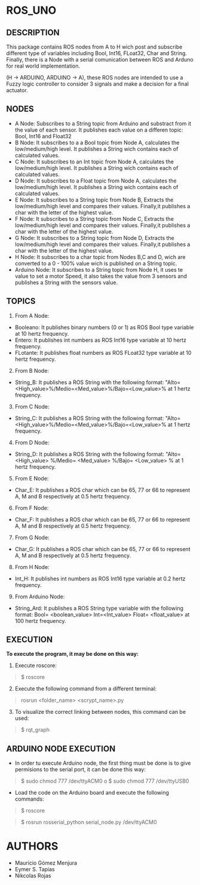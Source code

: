 # ROS_UNO

## DESCRIPTION


This package contains ROS nodes from A to H wich post and subscribe different type of variables including Bool, Int16, FLoat32, Char and String.
Finally, there is a Node with a serial comunication between ROS and Arduno for real world implementation.

(H -> ARDUINO, ARDUINO -> A), these ROS nodes are intended to use a Fuzzy logic controller to consider 3 signals and make a decision for a final actuator.

## NODES

- A Node: Subscribes to a String topic from Arduino and substract from it the value of each sensor. It publishes each value on a differen topic: Bool, Int16 and Float32  
- B Node: It subscribes to a a Bool topic from Node A, calculates the low/medium/high level. It publishes a String wich contains each of calculated values.
- C Node: It subscribes to an Int topic from Node A, calculates the low/medium/high level. It publishes a String wich contains each of calculated values.
- D Node: It subscribes to a Float topic from Node A, calculates the low/medium/high level. It publishes a String wich contains each of calculated values.
- E Node: It subscribes to a String topic from Node B, Extracts the low/medium/high level and compares their values. Finally,it publishes a char with the letter of the highest value.
- F Node: It subscribes to a String topic from Node C, Extracts the low/medium/high level and compares their values. Finally,it publishes a char with the letter of the highest value.
- G Node: It subscribes to a String topic from Node D, Extracts the low/medium/high level and compares their values. Finally,it publishes a char with the letter of the highest value.
- H Node: It subscribes to a char topic from Nodes B,C and D, wich are converted to a 0 - 100% value wich is published on a String topic.
- Arduino Node: It subscribes to a String topic from Node H, it uses te value to set a motor Speed, it also takes the value from 3 sensors and publishes a String with the sensors value. 

## TOPICS

1. From A Node:

- Booleano: It publishes binary numbers (0 or 1) as ROS Bool type variable at 10 hertz frequency. 
- Entero: It publishes int numbers as ROS Int16 type variable at 10 hertz frequency. 
- FLotante: It publishes float numbers as ROS FLoat32 type variable at 10 hertz frequency. 
2. From B Node: 
- String_B: It publishes a ROS String with the following format: "Alto=<High_value>%/Medio=<Med_value>%/Bajo=<Low_value>% at 1 hertz frequency.

3. From C Node: 
- String_C: It publishes a ROS String with the following format: "Alto=<High_value>%/Medio=<Med_value>%/Bajo=<Low_value>% at 1 hertz frequency.

4. From D Node: 
- String_D: It publishes a ROS String with the following format: "Alto= <High_value> %/Medio= <Med_value> %/Bajo= <Low_value> % at 1 hertz frequency.

5. From E Node: 
- Char_E: It publishes a ROS char which can be 65, 77 or 66 to represent A, M and B respectively at 0.5 hertz frequency.


6. From F Node: 
- Char_F: It publishes a ROS char which can be 65, 77 or 66 to represent A, M and B respectively at 0.5 hertz frequency.


7. From G Node: 
- Char_G: It publishes a ROS char which can be 65, 77 or 66 to represent A, M and B respectively at 0.5 hertz frequency.


8. From H Node: 
- Int_H: It publishes int numbers as ROS Int16 type variable at 0.2 hertz frequency. 


9. From Arduino Node: 
- String_Ard: It publishes a ROS String type variable with the following format: Bool= <boolean_value> Int=<Int_value> Float= <float_value> at 100 hertz frequency. 

## EXECUTION

**To execute the program, it may be done on this way:**

1. Execute roscore:
> $ roscore

2. Execute the following command from a different terminal:
> rosrun <folder_name> <scrypt_name>.py

3. To visualize the correct linking between nodes, this command can be used:
> $ rqt_graph

## ARDUINO NODE EXECUTION

- In order tu execute Arduino node, the first thing must be done is to give permisions to the serial port, it can be done this way:
> $ sudo chmod 777 /dev/ttyACM0
o
> $ sudo chmod 777 /dev/ttyUSB0

- Load the code on the Arduino board and execute the following commands:
> $ roscore


> $ rosrun rosserial_python serial_node.py /dev/ttyACM0 


# AUTHORS

- Mauricio Gómez Menjura
- Eymer S. Tapias
- Nikcolas Rojas
